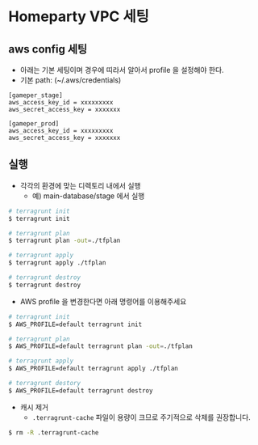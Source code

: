 # Homeparty VPC 세팅

## aws config 세팅
* 아래는 기본 세팅이며 경우에 띠라서 알아서 profile 을 설정해야 한다.
* 기본 path: (~/.aws/credentials)

```
[gameper_stage]
aws_access_key_id = xxxxxxxxx
aws_secret_access_key = xxxxxxx

[gameper_prod]
aws_access_key_id = xxxxxxxxx
aws_secret_access_key = xxxxxxx
```

## 실행
* 각각의 환경에 맞는 디렉토리 내에서 실행
  * 예) main-database/stage 에서 실행

```sh
# terragrunt init
$ terragrunt init

# terragrunt plan
$ terragrunt plan -out=./tfplan

# terragrunt apply
$ terragrunt apply ./tfplan

# terragrunt destroy
$ terragrunt destroy
```

* AWS profile 을 변경한다면 아래 명령어를 이용해주세요

```sh
# terragrunt init
$ AWS_PROFILE=default terragrunt init

# terragrunt plan
$ AWS_PROFILE=default terragrunt plan -out=./tfplan

# terragrunt apply
$ AWS_PROFILE=default terragrunt apply ./tfplan

# terragrunt destory
$ AWS_PROFILE=default terragrunt destroy
```

* 캐시 제거
  * `.terragrunt-cache` 파일이 용량이 크므로 주기적으로 삭제를 권장합니다.
```bash
$ rm -R .terragrunt-cache
```
